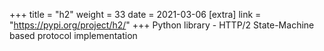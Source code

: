 +++
title = "h2"
weight = 33
date = 2021-03-06
[extra]
link = "https://pypi.org/project/h2/"
+++
Python library - HTTP/2 State-Machine based protocol implementation

